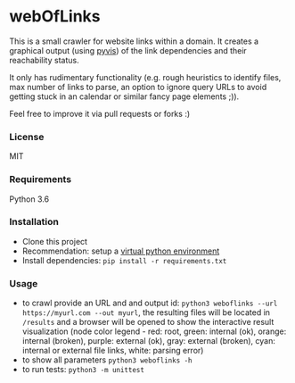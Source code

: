 # webOfLinks

This is a small crawler for website links within a domain. It creates a graphical output (using [pyvis](https://pyvis.readthedocs.io/en/latest/)) of the link dependencies and their reachability status.

It only has rudimentary functionality (e.g. rough heuristics to identify files, max number of links to parse, an option to ignore query URLs to avoid getting stuck in an calendar or similar fancy page elements ;)).

Feel free to  improve it via pull requests or forks :)

### License

MIT

### Requirements

Python 3.6

### Installation

* Clone this project
* Recommendation: setup a [virtual python environment](https://docs.python.org/3/tutorial/venv.html)
* Install dependencies: `pip install -r requirements.txt`

### Usage

* to crawl provide an URL and and output id: `python3 weboflinks --url https://myurl.com --out myurl`, the resulting files will be located in `/results` and a browser will be opened to show the interactive result visualization (node color legend - red: root, green: internal (ok), orange: internal (broken), purple: external (ok), gray: external (broken), cyan: internal or external file links, white: parsing error)
* to show all parameters `python3 weboflinks -h`
* to run tests: `python3 -m unittest`
